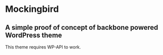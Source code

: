 # Mockingbird
## A simple proof of concept of backbone powered WordPress theme

This theme requires WP-API to work.